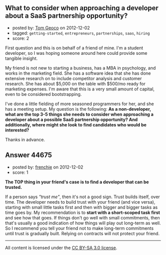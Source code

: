 ## What to consider when approaching a developer about a SaaS partnership opportunity?

- posted by: [Tom Geoco](https://stackexchange.com/users/-1/21880-tom-geoco) on 2012-12-02
- tagged: `getting-started`, `entrepreneurs`, `partnerships`, `saas`, `hiring`
- score: 2

First question and this is on behalf of a friend of mine. I'm a student developer, so I was hoping someone around here could provide some tangible insight. 

My friend is not new to starting a business, has a MBA in psychology, and works in the marketing field. She has a software idea that she has done extensive research on to include competitor analysis and customer research. She has about $5,000 on the table with $500/mo ready for marketing expenses. I'm aware that this is a very small amount of capital, even to be considered bootstrapping.

I've done a little fielding of more seasoned programmers for her, and she has a meeting setup. My question is the following: **As a non-developer, what are the top 3-5 things she needs to consider when approaching a developer about a possible SaaS partnership opportunity? And additionally, where might she look to find candidates who would be interested?**

Thanks in advance.


## Answer 44675

- posted by: [frenchie](https://stackexchange.com/users/-1/15155-frenchie) on 2012-12-02
- score: 1

**The TOP thing in your friend's case is to find a developer that can be trusted.**

If a person says *"trust me"*, then it's not a good sign. Trust builds itself, over time. The developer needs to build trust with your friend (and vice versa), starting with small little tasks first and then with bigger and bigger tasks as time goes by. My recommendation is to **start with a short-scoped task first** and see how that goes. If things don't go well with small commitments, then that's usually a good indication of how things will play out long-term as well. So I recommend you tell your friend not to make long-term commitments until trust is gradually built. Relying on contracts will not protect your friend.






---

All content is licensed under the [CC BY-SA 3.0 license](https://creativecommons.org/licenses/by-sa/3.0/).
